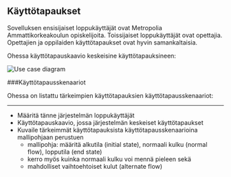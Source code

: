 ## Käyttötapaukset

Sovelluksen ensisijaiset loppukäyttäjät ovat Metropolia Ammattikorkeakoulun opiskelijoita.
Toissijaiset loppukäyttäjät ovat opettajia. Opettajien ja oppilaiden käyttötapaukset ovat hyvin 
samankaltaisia.

Ohessa käyttötapauskaavio keskeisine käyttötapauksineen:

![Use case diagram](http://users.metropolia.fi/~ilariju/UseCase_Diagram1.png)


###Käyttötapausskenaariot

Ohessa on listattu tärkeimpien käyttötapauksien käyttötapausskenaariot:




--------------
* Määritä tänne järjestelmän loppukäyttäjät
* Käyttötapauskaavio, jossa järjestelmän keskeiset käyttötapaukset
* Kuvaile tärkeimmät käyttötapauksista käyttötapausskenaarioina mallipohjaan perustuen
  * mallipohja: määritä alkutila (initial state), normaali kulku (normal flow), lopputila (end state)
  * kerro myös kuinka normaali kulku voi mennä pieleen sekä
  * mahdolliset vaihtoehtoiset kulut (alternate flow)
